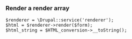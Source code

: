 ### Render a render array

```
$renderer = \Drupal::service('renderer');
$html = $renderer->render($form);
$html_string = $HTML_conversion->__toString();
```

